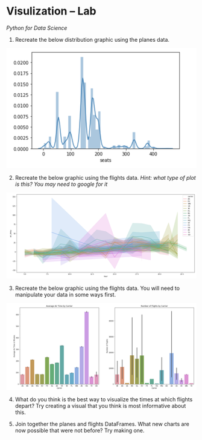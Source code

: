 # Visulization – Lab
*Python for Data Science*

1. Recreate the below distribution graphic using the planes data.

![Seats Distribution](images/seats_distribution.png)

2. Recreate the below graphic using the flights data. *Hint: what type of plot is this? You may need to google for it*

![arr_delay by hour](images/arr_delay_by_hr.png)

3. Recreate the below graphic using the flights data. You will need to manipulate your data in some ways first.

![Carrier Info](images/carrier_info.png)

4. What do you think is the best way to visualize the times at which flights depart? Try creating a visual that you think is most informative about this.

5. Join together the planes and flights DataFrames. What new charts are now possible that were not before? Try making one.